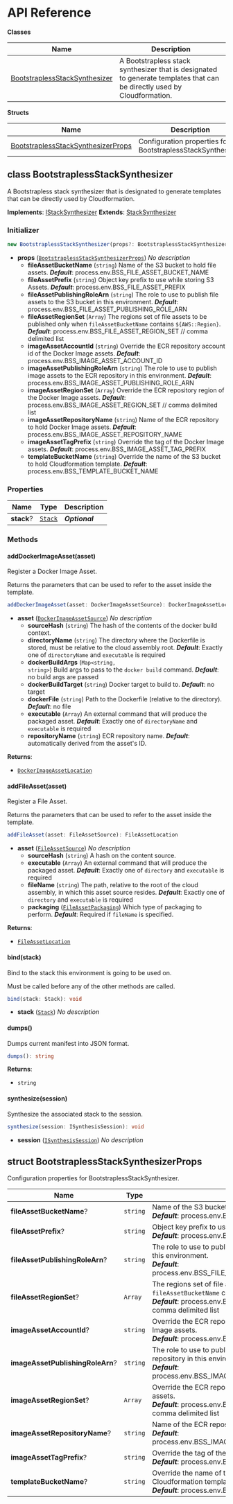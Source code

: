 # API Reference

**Classes**

Name|Description
----|-----------
[BootstraplessStackSynthesizer](#cdk-bootstrapless-synthesizer-bootstraplessstacksynthesizer)|A Bootstrapless stack synthesizer that is designated to generate templates that can be directly used by Cloudformation.


**Structs**

Name|Description
----|-----------
[BootstraplessStackSynthesizerProps](#cdk-bootstrapless-synthesizer-bootstraplessstacksynthesizerprops)|Configuration properties for BootstraplessStackSynthesizer.



## class BootstraplessStackSynthesizer  <a id="cdk-bootstrapless-synthesizer-bootstraplessstacksynthesizer"></a>

A Bootstrapless stack synthesizer that is designated to generate templates that can be directly used by Cloudformation.

__Implements__: [IStackSynthesizer](#aws-cdk-core-istacksynthesizer)
__Extends__: [StackSynthesizer](#aws-cdk-core-stacksynthesizer)

### Initializer




```ts
new BootstraplessStackSynthesizer(props?: BootstraplessStackSynthesizerProps)
```

* **props** (<code>[BootstraplessStackSynthesizerProps](#cdk-bootstrapless-synthesizer-bootstraplessstacksynthesizerprops)</code>)  *No description*
  * **fileAssetBucketName** (<code>string</code>)  Name of the S3 bucket to hold file assets. __*Default*__: process.env.BSS_FILE_ASSET_BUCKET_NAME
  * **fileAssetPrefix** (<code>string</code>)  Object key prefix to use while storing S3 Assets. __*Default*__: process.env.BSS_FILE_ASSET_PREFIX
  * **fileAssetPublishingRoleArn** (<code>string</code>)  The role to use to publish file assets to the S3 bucket in this environment. __*Default*__: process.env.BSS_FILE_ASSET_PUBLISHING_ROLE_ARN
  * **fileAssetRegionSet** (<code>Array<string></code>)  The regions set of file assets to be published only when `fileAssetBucketName` contains `${AWS::Region}`. __*Default*__: process.env.BSS_FILE_ASSET_REGION_SET // comma delimited list
  * **imageAssetAccountId** (<code>string</code>)  Override the ECR repository account id of the Docker Image assets. __*Default*__: process.env.BSS_IMAGE_ASSET_ACCOUNT_ID
  * **imageAssetPublishingRoleArn** (<code>string</code>)  The role to use to publish image assets to the ECR repository in this environment. __*Default*__: process.env.BSS_IMAGE_ASSET_PUBLISHING_ROLE_ARN
  * **imageAssetRegionSet** (<code>Array<string></code>)  Override the ECR repository region of the Docker Image assets. __*Default*__: process.env.BSS_IMAGE_ASSET_REGION_SET // comma delimited list
  * **imageAssetRepositoryName** (<code>string</code>)  Name of the ECR repository to hold Docker Image assets. __*Default*__: process.env.BSS_IMAGE_ASSET_REPOSITORY_NAME
  * **imageAssetTagPrefix** (<code>string</code>)  Override the tag of the Docker Image assets. __*Default*__: process.env.BSS_IMAGE_ASSET_TAG_PREFIX
  * **templateBucketName** (<code>string</code>)  Override the name of the S3 bucket to hold Cloudformation template. __*Default*__: process.env.BSS_TEMPLATE_BUCKET_NAME



### Properties


Name | Type | Description 
-----|------|-------------
**stack**? | <code>[Stack](#aws-cdk-core-stack)</code> | __*Optional*__

### Methods


#### addDockerImageAsset(asset) <a id="cdk-bootstrapless-synthesizer-bootstraplessstacksynthesizer-adddockerimageasset"></a>

Register a Docker Image Asset.

Returns the parameters that can be used to refer to the asset inside the template.

```ts
addDockerImageAsset(asset: DockerImageAssetSource): DockerImageAssetLocation
```

* **asset** (<code>[DockerImageAssetSource](#aws-cdk-core-dockerimageassetsource)</code>)  *No description*
  * **sourceHash** (<code>string</code>)  The hash of the contents of the docker build context. 
  * **directoryName** (<code>string</code>)  The directory where the Dockerfile is stored, must be relative to the cloud assembly root. __*Default*__: Exactly one of `directoryName` and `executable` is required
  * **dockerBuildArgs** (<code>Map<string, string></code>)  Build args to pass to the `docker build` command. __*Default*__: no build args are passed
  * **dockerBuildTarget** (<code>string</code>)  Docker target to build to. __*Default*__: no target
  * **dockerFile** (<code>string</code>)  Path to the Dockerfile (relative to the directory). __*Default*__: no file
  * **executable** (<code>Array<string></code>)  An external command that will produce the packaged asset. __*Default*__: Exactly one of `directoryName` and `executable` is required
  * **repositoryName** (<code>string</code>)  ECR repository name. __*Default*__: automatically derived from the asset's ID.

__Returns__:
* <code>[DockerImageAssetLocation](#aws-cdk-core-dockerimageassetlocation)</code>

#### addFileAsset(asset) <a id="cdk-bootstrapless-synthesizer-bootstraplessstacksynthesizer-addfileasset"></a>

Register a File Asset.

Returns the parameters that can be used to refer to the asset inside the template.

```ts
addFileAsset(asset: FileAssetSource): FileAssetLocation
```

* **asset** (<code>[FileAssetSource](#aws-cdk-core-fileassetsource)</code>)  *No description*
  * **sourceHash** (<code>string</code>)  A hash on the content source. 
  * **executable** (<code>Array<string></code>)  An external command that will produce the packaged asset. __*Default*__: Exactly one of `directory` and `executable` is required
  * **fileName** (<code>string</code>)  The path, relative to the root of the cloud assembly, in which this asset source resides. __*Default*__: Exactly one of `directory` and `executable` is required
  * **packaging** (<code>[FileAssetPackaging](#aws-cdk-core-fileassetpackaging)</code>)  Which type of packaging to perform. __*Default*__: Required if `fileName` is specified.

__Returns__:
* <code>[FileAssetLocation](#aws-cdk-core-fileassetlocation)</code>

#### bind(stack) <a id="cdk-bootstrapless-synthesizer-bootstraplessstacksynthesizer-bind"></a>

Bind to the stack this environment is going to be used on.

Must be called before any of the other methods are called.

```ts
bind(stack: Stack): void
```

* **stack** (<code>[Stack](#aws-cdk-core-stack)</code>)  *No description*




#### dumps() <a id="cdk-bootstrapless-synthesizer-bootstraplessstacksynthesizer-dumps"></a>

Dumps current manifest into JSON format.

```ts
dumps(): string
```


__Returns__:
* <code>string</code>

#### synthesize(session) <a id="cdk-bootstrapless-synthesizer-bootstraplessstacksynthesizer-synthesize"></a>

Synthesize the associated stack to the session.

```ts
synthesize(session: ISynthesisSession): void
```

* **session** (<code>[ISynthesisSession](#aws-cdk-core-isynthesissession)</code>)  *No description*






## struct BootstraplessStackSynthesizerProps  <a id="cdk-bootstrapless-synthesizer-bootstraplessstacksynthesizerprops"></a>


Configuration properties for BootstraplessStackSynthesizer.



Name | Type | Description 
-----|------|-------------
**fileAssetBucketName**? | <code>string</code> | Name of the S3 bucket to hold file assets.<br/>__*Default*__: process.env.BSS_FILE_ASSET_BUCKET_NAME
**fileAssetPrefix**? | <code>string</code> | Object key prefix to use while storing S3 Assets.<br/>__*Default*__: process.env.BSS_FILE_ASSET_PREFIX
**fileAssetPublishingRoleArn**? | <code>string</code> | The role to use to publish file assets to the S3 bucket in this environment.<br/>__*Default*__: process.env.BSS_FILE_ASSET_PUBLISHING_ROLE_ARN
**fileAssetRegionSet**? | <code>Array<string></code> | The regions set of file assets to be published only when `fileAssetBucketName` contains `${AWS::Region}`.<br/>__*Default*__: process.env.BSS_FILE_ASSET_REGION_SET // comma delimited list
**imageAssetAccountId**? | <code>string</code> | Override the ECR repository account id of the Docker Image assets.<br/>__*Default*__: process.env.BSS_IMAGE_ASSET_ACCOUNT_ID
**imageAssetPublishingRoleArn**? | <code>string</code> | The role to use to publish image assets to the ECR repository in this environment.<br/>__*Default*__: process.env.BSS_IMAGE_ASSET_PUBLISHING_ROLE_ARN
**imageAssetRegionSet**? | <code>Array<string></code> | Override the ECR repository region of the Docker Image assets.<br/>__*Default*__: process.env.BSS_IMAGE_ASSET_REGION_SET // comma delimited list
**imageAssetRepositoryName**? | <code>string</code> | Name of the ECR repository to hold Docker Image assets.<br/>__*Default*__: process.env.BSS_IMAGE_ASSET_REPOSITORY_NAME
**imageAssetTagPrefix**? | <code>string</code> | Override the tag of the Docker Image assets.<br/>__*Default*__: process.env.BSS_IMAGE_ASSET_TAG_PREFIX
**templateBucketName**? | <code>string</code> | Override the name of the S3 bucket to hold Cloudformation template.<br/>__*Default*__: process.env.BSS_TEMPLATE_BUCKET_NAME




